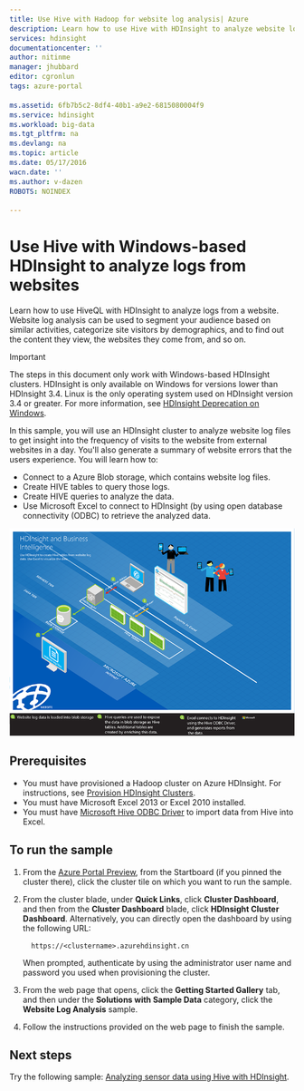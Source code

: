 ```yaml
---
title: Use Hive with Hadoop for website log analysis| Azure
description: Learn how to use Hive with HDInsight to analyze website logs. You'll use a log file as input into an HDInsight table, and use HiveQL to query the data.
services: hdinsight
documentationcenter: ''
author: nitinme
manager: jhubbard
editor: cgronlun
tags: azure-portal

ms.assetid: 6fb7b5c2-8df4-40b1-a9e2-6815080004f9
ms.service: hdinsight
ms.workload: big-data
ms.tgt_pltfrm: na
ms.devlang: na
ms.topic: article
ms.date: 05/17/2016
wacn.date: ''
ms.author: v-dazen
ROBOTS: NOINDEX

---
```

# Use Hive with Windows-based HDInsight to analyze logs from websites
Learn how to use HiveQL with HDInsight to analyze logs from a website. Website log analysis can be used to segment your audience based on similar activities, categorize site visitors by demographics, and to find out the content they view, the websites they come from, and so on.

> [!IMPORTANT]
> The steps in this document only work with Windows-based HDInsight clusters. HDInsight is only available on Windows for versions lower than HDInsight 3.4. Linux is the only operating system used on HDInsight version 3.4 or greater. For more information, see [HDInsight Deprecation on Windows](hdinsight-component-versioning.md#hdi-version-33-nearing-deprecation-date).

In this sample, you will use an HDInsight cluster to analyze website log files to get insight into the frequency of visits to the website from external websites in a day. You'll also generate a summary of website errors that the users experience. You will learn how to:

* Connect to a Azure Blob storage, which contains website log files.
* Create HIVE tables to query those logs.
* Create HIVE queries to analyze the data.
* Use Microsoft Excel to connect to HDInsight (by using open database connectivity (ODBC) to retrieve the analyzed data.

![HDI.Samples.Website.Log.Analysis][img-hdi-weblogs-sample]

## Prerequisites
* You must have provisioned a Hadoop cluster on Azure HDInsight. For instructions, see [Provision HDInsight Clusters][hdinsight-provision].
* You must have Microsoft Excel 2013 or Excel 2010 installed.
* You must have [Microsoft Hive ODBC Driver](http://www.microsoft.com/download/details.aspx?id=40886) to import data from Hive into Excel.

## To run the sample
1. From the [Azure Portal Preview](https://portal.azure.cn/), from the Startboard (if you pinned the cluster there), click the cluster tile on which you want to run the sample.
2. From the cluster blade, under **Quick Links**, click **Cluster Dashboard**, and then from the **Cluster Dashboard** blade, click **HDInsight Cluster Dashboard**. Alternatively, you can directly open the dashboard by using the following URL:

         https://<clustername>.azurehdinsight.cn

    When prompted, authenticate by using the administrator user name and password you used when provisioning the cluster.
3. From the web page that opens, click the **Getting Started Gallery** tab, and then under the **Solutions with Sample Data** category, click the **Website Log Analysis** sample.
4. Follow the instructions provided on the web page to finish the sample.

## Next steps
Try the following sample: [Analyzing sensor data using Hive with HDInsight](hdinsight-hive-analyze-sensor-data.md).

[hdinsight-provision]: hdinsight-hadoop-provision-linux-clusters.md
[hdinsight-sensor-data-sample]: ../hdinsight-use-hive-sensor-data-analysis.md

[img-hdi-weblogs-sample]: ./media/hdinsight-hive-analyze-website-log/hdinsight-weblogs-sample.png
